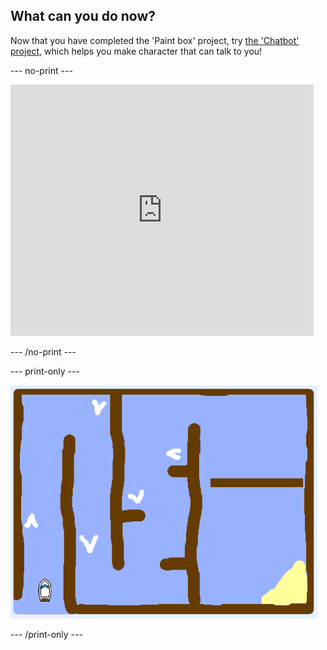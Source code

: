 ## What can you do now?
Now that you have completed the 'Paint box' project, try [the 'Chatbot' project](https://projects.raspberrypi.org/en/projects/chatbot?utm_source=pathway&utm_medium=whatnext&utm_campaign=projects), which helps you make character that can talk to you!

--- no-print ---

<div class="scratch-preview">
  <iframe allowtransparency="true" width="485" height="402" src="https://scratch.mit.edu/projects/embed/248864190/?autostart=false" 
  frameborder="0" scrolling="no"></iframe>
</div>

--- /no-print ---

--- print-only ---

![boat race demo](images/boat_race_demo.png)

--- /print-only ---
